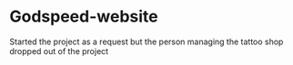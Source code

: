 # Godspeed-website
Started the project as a request but the person managing the tattoo shop dropped out of the project
